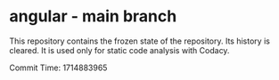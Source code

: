 # angular - main branch

This repository contains the frozen state of the repository.
Its history is cleared. It is used only for static code
analysis with Codacy.

Commit Time: 1714883965